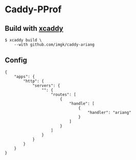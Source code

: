 # Caddy-PProf

## Build with [xcaddy](https://github.com/caddyserver/xcaddy)

```
$ xcaddy build \
    --with github.com/imgk/caddy-ariang
```

## Config

```
{
    "apps": {
        "http": {
            "servers": {
                "": {
                    "routes": [
                        {
                            "handle": [
                                {
                                    "handler": "ariang"
                                }
                            ]
                        }
                    ]
                }
            }
        }
    }
}

```
